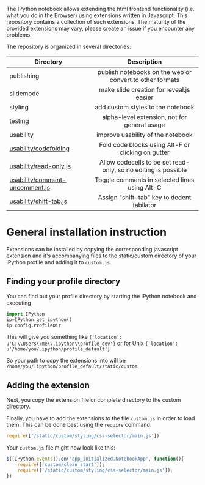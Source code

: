 The IPython notebook allows extending the html frontend functionality (i.e. what you do in the Browser) using extensions written in Javascript. This repository contains a collection of such extensions. The maturity of the provided extensions may vary, please create an issue if you encounter any problems.

The repository is organized in several directories: 

| Directory              | Description                                                                       | 
| ---------------------- |:---------------------------------------------------------------------------------:|
| publishing             | publish notebooks on the web or convert to other formats                          |
| slidemode              | make slide creation for reveal.js easier                                          |
| styling                | add custom styles to the notebook                                                 |
| testing                | alpha-level extension, not for general usage                                      |
| usability              | improve usability of the notebook                                                 |
| [usability/codefolding](wiki/Codefolding)  | Fold code blocks using Alt-F or clicking on gutter   |
| [usability/read-only.js](wiki/Readonly)  | Allow codecells to be set read-only, so no editing is possible   |
| [usability/comment-uncomment.js](wiki/Comment-uncomment)  | Toggle comments in selected lines using Alt-C                                     |
| [usability/shift-tab.js](wiki/Shift-tab)             | Assign "shift-tab" key to dedent tabilator                                                       |

# General installation instruction
Extensions can be installed by copying the corresponding javascript extension and it's accompanying files to the static/custom directory of your IPython profile and adding it to `custom.js`. 

## Finding your profile directory
You can find out your profile directory by starting the IPython notebook and executing
```python
import IPython
ip=IPython.get_ipython()
ip.config.ProfileDir 
```
This will give you something like
`{'location': u'C:\\Users\\me\\.ipython\\profile_dev'}`
or for Unix
`{'location': u'/home/you/.ipython/profile_default'}`

So your path to copy the extensions into will be
`/home/you/.ipython/profile_default/static/custom`

## Adding the extension
Next, you copy the extension file or complete directory to the custom directory.

Finally, you have to add the extensions to the file `custom.js` in order to load them.
This can be done best using the `require` command:
```javascript
require(['/static/custom/styling/css-selector/main.js']) 
```

Your `custom.js` file might now look like this:
```javascript
$([IPython.events]).on('app_initialized.NotebookApp', function(){
    require(['custom/clean_start']);
    require(['/static/custom/styling/css-selector/main.js']);
})
```
